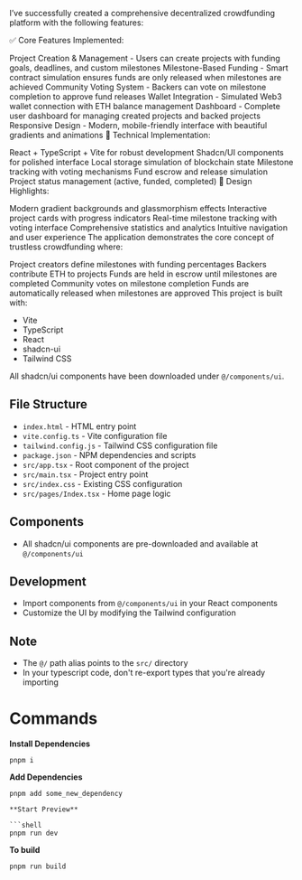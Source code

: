 I’ve successfully created a comprehensive decentralized crowdfunding platform with the following features:

✅ Core Features Implemented:

Project Creation & Management - Users can create projects with funding goals, deadlines, and custom milestones
Milestone-Based Funding - Smart contract simulation ensures funds are only released when milestones are achieved
Community Voting System - Backers can vote on milestone completion to approve fund releases
Wallet Integration - Simulated Web3 wallet connection with ETH balance management
Dashboard - Complete user dashboard for managing created projects and backed projects
Responsive Design - Modern, mobile-friendly interface with beautiful gradients and animations
🔧 Technical Implementation:

React + TypeScript + Vite for robust development
Shadcn/UI components for polished interface
Local storage simulation of blockchain state
Milestone tracking with voting mechanisms
Fund escrow and release simulation
Project status management (active, funded, completed)
🎨 Design Highlights:

Modern gradient backgrounds and glassmorphism effects
Interactive project cards with progress indicators
Real-time milestone tracking with voting interface
Comprehensive statistics and analytics
Intuitive navigation and user experience
The application demonstrates the core concept of trustless crowdfunding where:

Project creators define milestones with funding percentages
Backers contribute ETH to projects
Funds are held in escrow until milestones are completed
Community votes on milestone completion
Funds are automatically released when milestones are approved
This project is built with:

- Vite
- TypeScript
- React
- shadcn-ui
- Tailwind CSS

All shadcn/ui components have been downloaded under `@/components/ui`.

## File Structure

- `index.html` - HTML entry point
- `vite.config.ts` - Vite configuration file
- `tailwind.config.js` - Tailwind CSS configuration file
- `package.json` - NPM dependencies and scripts
- `src/app.tsx` - Root component of the project
- `src/main.tsx` - Project entry point
- `src/index.css` - Existing CSS configuration
- `src/pages/Index.tsx` - Home page logic

## Components

- All shadcn/ui components are pre-downloaded and available at `@/components/ui`
  
## Development

- Import components from `@/components/ui` in your React components
- Customize the UI by modifying the Tailwind configuration

## Note

- The `@/` path alias points to the `src/` directory
- In your typescript code, don't re-export types that you're already importing

# Commands

**Install Dependencies**

```shell
pnpm i
```

**Add Dependencies**

```shell
pnpm add some_new_dependency

**Start Preview**

```shell
pnpm run dev
```

**To build**

```shell
pnpm run build
```
